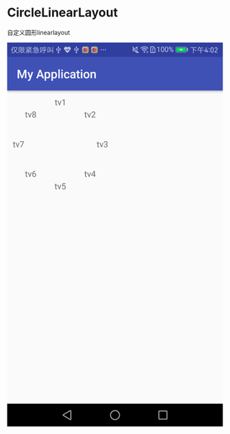# CircleLinearLayout
自定义圆形linearlayout

![image](https://github.com/hyccode/CircleLinearLayout/blob/master/image/20180509160636.png)